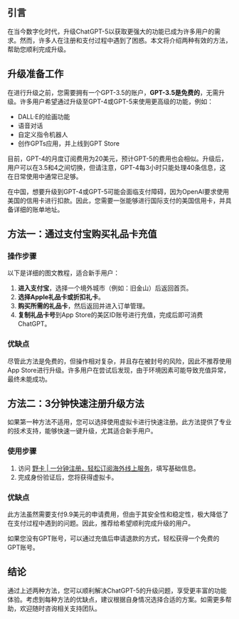 ## 引言

在当今数字化时代，升级ChatGPT-5以获取更强大的功能已成为许多用户的需求。然而，许多人在注册和支付过程中遇到了困惑。本文将介绍两种有效的方法，帮助您顺利完成升级。

## 升级准备工作

在进行升级之前，您需要拥有一个GPT-3.5的账户，**GPT-3.5是免费的**，无需升级。许多用户希望通过升级至GPT-4或GPT-5来使用更高级的功能，例如：

- DALL·E的绘画功能
- 语音对话
- 自定义指令机器人
- 创作GPTs应用，并上线到GPT Store

目前，GPT-4的月度订阅费用为20美元，预计GPT-5的费用也会相似。升级后，用户可以在3.5和4之间切换，但请注意，GPT-4每3小时只能处理40条信息，这在日常使用中通常已足够。

在中国，想要升级到GPT-4或GPT-5可能会面临支付障碍，因为OpenAI要求使用美国的信用卡进行扣款。因此，您需要一张能够进行国际支付的美国信用卡，并具备详细的账单地址。

## 方法一：通过支付宝购买礼品卡充值

### 操作步骤

以下是详细的图文教程，适合新手用户：

1. **进入支付宝**，选择一个境外城市（例如：旧金山）后返回首页。
2. **选择Apple礼品卡或折扣礼卡**。
3. **购买所需的礼品卡**，然后返回并进入订单管理。
4. **复制礼品卡号**到App Store的美区ID账号进行充值，完成后即可消费ChatGPT。

### 优缺点

尽管此方法是免费的，但操作相对复杂，并且存在被封号的风险，因此不推荐使用App Store进行升级。许多用户在尝试后发现，由于环境因素可能导致充值异常，最终未能成功。

## 方法二：3分钟快速注册升级方法

如果第一种方法不适用，您可以选择使用虚拟卡进行快速注册。此方法提供了专业的技术支持，能够快速一键升级，尤其适合新手用户。

### 使用步骤

1. 访问 [野卡 | 一分钟注册，轻松订阅海外线上服务](https://bit.ly/bewildcard)，填写基础信息。
2. 完成身份验证后，您将获得虚拟卡。

### 优缺点

此方法虽然需要支付9.9美元的申请费用，但由于其安全性和稳定性，极大降低了在支付过程中遇到的问题。因此，推荐给希望顺利完成升级的用户。

如果您没有GPT账号，可以通过充值后申请退款的方式，轻松获得一个免费的GPT账号。

## 结论

通过上述两种方法，您可以顺利解决ChatGPT-5的升级问题，享受更丰富的功能体验。考虑到每种方法的优缺点，建议根据自身情况选择合适的方案。如需更多帮助，欢迎随时咨询相关支持团队。